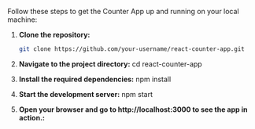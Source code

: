 Follow these steps to get the Counter App up and running on your local machine:

1. **Clone the repository:**

   ```bash
   git clone https://github.com/your-username/react-counter-app.git

2. **Navigate to the project directory:**
    cd react-counter-app

3. **Install the required dependencies:**
    npm install


4. **Start the development server:**
    npm start

5. **Open your browser and go to http://localhost:3000 to see the app in action.:**